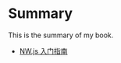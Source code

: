 # Summary

This is the summary of my book.

* [NW.js 入门指南](http://www.waylau.com/nwjs-quick-start/)
	